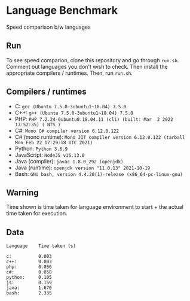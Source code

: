 # Language Benchmark
Speed comparison b/w languages

## Run
To see speed comparion, clone this repository and go through `run.sh`.
Comment out languages you don't wish to check. Then install the appropriate compilers / runtimes.
Then, run `run.sh`.

## Compilers / runtimes
- C: `gcc (Ubuntu 7.5.0-3ubuntu1~18.04) 7.5.0`
- C++: `g++ (Ubuntu 7.5.0-3ubuntu1~18.04) 7.5.0`
- PHP: `PHP 7.2.24-0ubuntu0.18.04.11 (cli) (built: Mar  2 2022 17:52:35) ( NTS )`
- C#: `Mono C# compiler version 6.12.0.122`
- C# (mono runtime): `Mono JIT compiler version 6.12.0.122 (tarball Mon Feb 22 17:29:18 UTC 2021)`
- Python: `Python 3.6.9`
- JavaScript: `NodeJS v16.13.0`
- Java (compiler): `javac 1.8.0_292 (openjdk)`
- Java (runtime): `openjdk version "11.0.13" 2021-10-19`
- Bash: `GNU bash, version 4.4.20(1)-release (x86_64-pc-linux-gnu)`

## Warning
Time shown is time taken for language environment to start + the actual time taken for execution.

## Data
```
Language    Time taken (s)

c:          0.003
c++:        0.003
php:        0.056
c#:         0.058
python:     0.105
js:         0.159
java:       1.670
bash:       2.335
```
